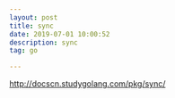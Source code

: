 ```yaml
---
layout: post
title: sync
date: 2019-07-01 10:00:52
description: sync
tag: go

---
```

http://docscn.studygolang.com/pkg/sync/